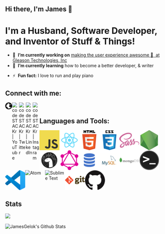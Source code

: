 ## Hi there, I'm James 👋

# I'm a Husband, Software Developer, and&nbsp;Inventor&nbsp;of&nbsp;Stuff&nbsp;&&nbsp;Things! 
- 🔭&nbsp;&nbsp;**I’m currently working on** [making the user experience awesome 🤩&nbsp;&nbsp;at Gleason Technologies, Inc](https://www.risklimiter.com/)
- 🌱&nbsp;&nbsp;**I’m currently learning** how to become a better developer, & writer
<!-- - 💡&nbsp;&nbsp;**I'm currently creating** the perfect iced coffee 🧊☕️ -->
<!-- - 🥅&nbsp;&nbsp;**2023 Goals:** Improve Health -->
- ⚡&nbsp;&nbsp;**Fun fact:** I love to run and play piano

## Connect with me:

[<img align="left" alt="james.gl" width="22px" src="https://raw.githubusercontent.com/iconic/open-iconic/master/svg/globe.svg" />][website]
[<img align="left" alt="codeSTACKr | YouTube" width="22px" src="https://cdn.jsdelivr.net/npm/simple-icons@v3/icons/youtube.svg" />][youtube]
[<img align="left" alt="codeSTACKr | Twitter" width="22px" src="https://cdn.jsdelivr.net/npm/simple-icons@v3/icons/twitter.svg" />][twitter]
[<img align="left" alt="codeSTACKr | LinkedIn" width="22px" src="https://cdn.jsdelivr.net/npm/simple-icons@v3/icons/linkedin.svg" />][linkedin]
[<img align="left" alt="codeSTACKr | Instagram" width="22px" src="https://cdn.jsdelivr.net/npm/simple-icons@v3/icons/instagram.svg" />][instagram]

<br />

## Languages and Tools:

<div>

[<img align="left" alt="JavaScript" title="JavaScript" width="64px" height="64px" 
src="https://raw.githubusercontent.com/github/explore/80688e429a7d4ef2fca1e82350fe8e3517d3494d/topics/javascript/javascript.png" />][javascript]

<img align="left" alt="React" title="React" width="64px" height="64px" 
src="https://raw.githubusercontent.com/github/explore/80688e429a7d4ef2fca1e82350fe8e3517d3494d/topics/react/react.png" />

<img align="left" alt="HTML5" title="HTML5" width="64px" height="64px" 
src="https://raw.githubusercontent.com/github/explore/80688e429a7d4ef2fca1e82350fe8e3517d3494d/topics/html/html.png" />

<img align="left" alt="CSS3" title="CSS3" width="64px" height="64px" 
src="https://raw.githubusercontent.com/github/explore/80688e429a7d4ef2fca1e82350fe8e3517d3494d/topics/css/css.png" />

<img align="left" alt="Sass" title="Sass" width="64px" height="64px" 
src="https://raw.githubusercontent.com/github/explore/80688e429a7d4ef2fca1e82350fe8e3517d3494d/topics/sass/sass.png" />

<img align="left" alt="Node.js" title="Node.js" width="64px" height="64px" 
src="https://raw.githubusercontent.com/github/explore/80688e429a7d4ef2fca1e82350fe8e3517d3494d/topics/nodejs/nodejs.png" />

<img align="left" alt="Deno" title="Deno" width="64px" height="64px" 
src="https://raw.githubusercontent.com/github/explore/361e2821e2dea67711cde99c9c40ed357061cf27/topics/deno/deno.png" />

<img align="left" alt="GraphQL" title="GraphQL" width="64px" height="64px" 
src="https://raw.githubusercontent.com/github/explore/80688e429a7d4ef2fca1e82350fe8e3517d3494d/topics/graphql/graphql.png" />

<img align="left" alt="SQL" title="SQL" width="64px" height="64px" 
src="https://raw.githubusercontent.com/github/explore/80688e429a7d4ef2fca1e82350fe8e3517d3494d/topics/sql/sql.png" />

<img align="left" alt="MySQL" title="MySQL" width="64px" height="64px" 
src="https://raw.githubusercontent.com/github/explore/80688e429a7d4ef2fca1e82350fe8e3517d3494d/topics/mysql/mysql.png" />

<img align="left" alt="MongoDB" title="MongoDB" width="64px" height="64px" 
src="https://raw.githubusercontent.com/github/explore/80688e429a7d4ef2fca1e82350fe8e3517d3494d/topics/mongodb/mongodb.png" />

<img align="left" alt="Terminal" title="Terminal" width="64px" height="64px" 
src="https://raw.githubusercontent.com/github/explore/80688e429a7d4ef2fca1e82350fe8e3517d3494d/topics/terminal/terminal.png" />

<img align="left" alt="Visual Studio Code" title="Visual Studio Code" width="64px" height="64px" 
src="https://raw.githubusercontent.com/github/explore/80688e429a7d4ef2fca1e82350fe8e3517d3494d/topics/visual-studio-code/visual-studio-code.png" />

<img align="left" alt="Atom" title="Atom" width="64px" height="64px" 
src="https://github.githubassets.com/images/icons/emoji/atom.png" />

<img align="left" alt="Sublime Text" title="Sublime Text" width="64px" height="64px" 
src="https://user-images.githubusercontent.com/23425952/90020629-18e6f280-dc7e-11ea-889d-994aa1f645bb.png" />

<img align="left" alt="Git" title="Git" width="64px" height="64px" 
src="https://raw.githubusercontent.com/github/explore/80688e429a7d4ef2fca1e82350fe8e3517d3494d/topics/git/git.png" />

<img alt="GitHub" title="GitHub" width="64px" height="64px" 
src="https://raw.githubusercontent.com/github/explore/78df643247d429f6cc873026c0622819ad797942/topics/github/github.png" />

</div>

## Stats

![](https://komarev.com/ghpvc/?username=JamesGelok&color=brightgreen)

<img align="left" alt="JamesGelok's Github Stats" src="https://github-readme-stats.vercel.app/api?username=JamesGelok&show_icons=true&hide_border=true" />

[website]: http://james.gl/
[twitter]: https://twitter.com/JamesGelok
[youtube]: https://www.youtube.com/channel/UCMHlwGCimRrckEiuPOplc1A
[instagram]: https://www.instagram.com/james.gelok/
[linkedin]: https://www.linkedin.com/in/JamesGelok/
[gleason]: https://www.risklimiter.com/=
[javascript]: https://github.com/JamesGelok?tab=repositories&q=&type=source&language=javascript

